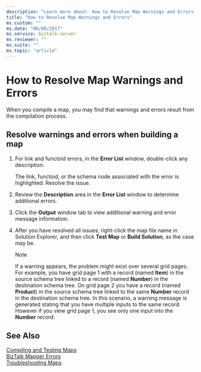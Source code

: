 ```yaml
---
description: "Learn more about: How to Resolve Map Warnings and Errors"
title: "How to Resolve Map Warnings and Errors"
ms.custom: ""
ms.date: "06/08/2017"
ms.service: biztalk-server
ms.reviewer: ""
ms.suite: ""
ms.topic: "article"
---
```

# How to Resolve Map Warnings and Errors
When you compile a map, you may find that warnings and errors result from the compilation process.  
  
## Resolve warnings and errors when building a map  
  
1.  For link and functoid errors, in the **Error List** window, double-click any description.  
  
     The link, functoid, or the schema node associated with the error is highlighted. Resolve the issue.  
  
2.  Review the **Description** area in the **Error List** window to determine additional errors.  
  
3.  Click the **Output** window tab to view additional warning and error message information.  
  
4.  After you have resolved all issues, right-click the map file name in Solution Explorer, and then click **Test Map** or **Build Solution**, as the case may be.  
  
    > [!NOTE]
    >  If a warning appears, the problem might exist over several grid pages. For example, you have grid page 1 with a record (named **Item**) in the source schema tree linked to a record (named **Number**) in the destination schema tree. On grid page 2 you have a record (named **Product**) in the source schema tree linked to the same **Number** record in the destination schema tree. In this scenario, a warning message is generated stating that you have multiple inputs to the same record. However if you view grid page 1, you see only one input into the **Number** record. 
  
## See Also  
 [Compiling and Testing Maps](../core/compiling-and-testing-maps.md)   
 [BizTalk Mapper Errors](../core/biztalk-mapper-errors.md)   
 [Troubleshooting Maps](../core/troubleshooting-maps.md)
